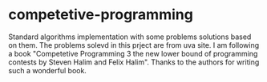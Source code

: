 # competetive-programming
Standard algorithms implementation with some problems solutions based on them.
The problems solevd in this prject are from uva site.
I am following a book "Competetive Programming 3 the new lower bound of programming contests by Steven Halim and Felix Halim".
Thanks to the authors for writing such a wonderful book.
